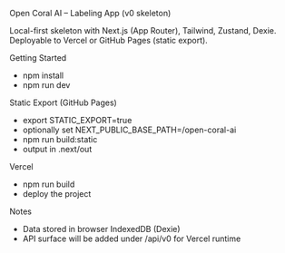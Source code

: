 Open Coral AI – Labeling App (v0 skeleton)

Local-first skeleton with Next.js (App Router), Tailwind, Zustand, Dexie. Deployable to Vercel or GitHub Pages (static export).

Getting Started

- npm install
- npm run dev

Static Export (GitHub Pages)

- export STATIC_EXPORT=true
- optionally set NEXT_PUBLIC_BASE_PATH=/open-coral-ai
- npm run build:static
- output in .next/out

Vercel

- npm run build
- deploy the project

Notes

- Data stored in browser IndexedDB (Dexie)
- API surface will be added under /api/v0 for Vercel runtime

